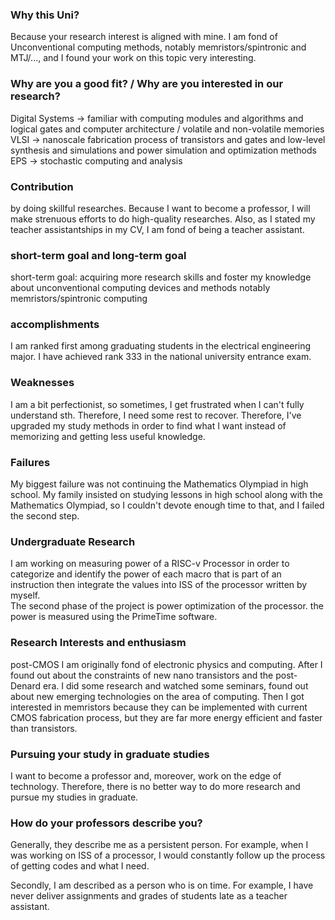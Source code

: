 ### Why this Uni?
Because your research interest is aligned with mine. I am fond of Unconventional computing methods, notably memristors/spintronic and MTJ/..., and I found your work on this topic very interesting.

### Why are you a good fit? / Why are you interested in our research?
Digital Systems -> familiar with computing modules and algorithms and logical gates and computer architecture / volatile and non-volatile memories
VLSI -> nanoscale fabrication process of transistors and gates  and low-level synthesis and simulations and power simulation and optimization methods
EPS -> stochastic computing and analysis 


### Contribution
by doing skillful researches. Because I want to become a professor, I will make strenuous efforts to do high-quality researches. 
Also, as I stated my teacher assistantships in my CV, I am fond of being a teacher assistant.


### short-term goal and long-term goal
short-term goal: acquiring more research skills and foster my knowledge about unconventional computing devices and methods notably memristors/spintronic computing

### accomplishments
I am ranked first among graduating students in the electrical engineering major.
I have achieved rank 333 in the national university entrance exam.

### Weaknesses
I am a bit perfectionist, so sometimes, I get frustrated when I can't fully understand sth. Therefore, I need some rest to recover. Therefore, I've upgraded my study methods in order to find what I want instead of memorizing and getting less useful knowledge.

### Failures
My biggest failure was not continuing the Mathematics Olympiad in high school. My family insisted on studying lessons in high school along with the Mathematics Olympiad, so I couldn't devote enough time to that, and I failed the second step.

### Undergraduate Research
I am working on measuring power of a RISC-v Processor in order to categorize and identify the power of each macro that is part of an instruction then integrate the values into ISS of the processor written by myself.  
The second phase of the project is power optimization of the processor.
the power is measured using the PrimeTime software.



### Research Interests and enthusiasm
post-CMOS 
I am originally fond of electronic physics and computing. After I found out about the constraints of new nano transistors and the post-Denard era. I did some research and watched some seminars, found out about new emerging technologies on the area of computing. Then I got interested in memristors because they can be implemented with current CMOS fabrication process, but they are far more energy efficient and faster than transistors. 



### Pursuing your study in graduate studies
I want to become a professor and, moreover, work on the edge of technology. Therefore, there is no better way to do more research and pursue my studies in graduate.


### How do your professors describe you?
Generally, they describe me as a persistent person. For example, when I was working on ISS of a processor, I would constantly follow up the process of getting codes and what I need. 

Secondly, I am described as a person who is on time. For example, I have never deliver assignments and grades of students late as a teacher assistant.






